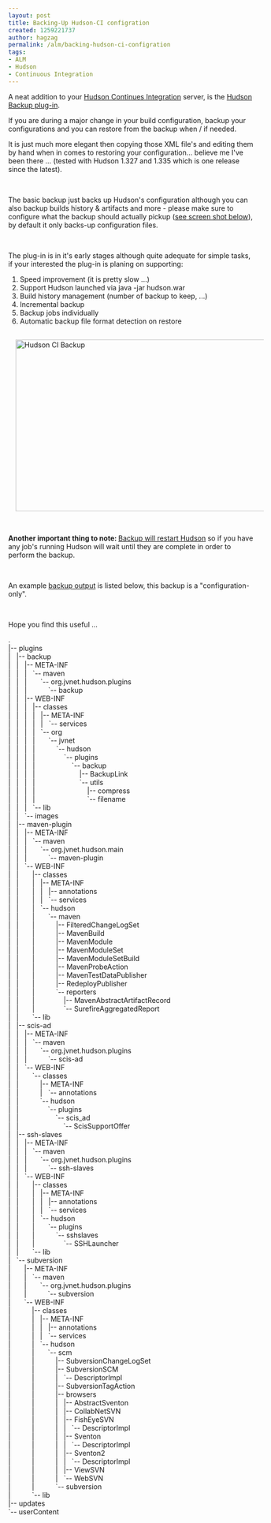 ```yaml
---
layout: post
title: Backing-Up Hudson-CI configration
created: 1259221737
author: hagzag
permalink: /alm/backing-hudson-ci-configration
tags:
- ALM
- Hudson
- Continuous Integration
---
```

<p>A neat addition to your <a href="http://wiki.hudson-ci.org/display/HUDSON/Meet+Hudson">Hudson Continues Integration</a> server, is the <a href="http://wiki.hudson-ci.org/display/HUDSON/Backup+Plugin">Hudson Backup plug-in</a>.</p>
<p>If you are during a major change in your build configuration, backup your configurations and you can restore from the backup when / if needed.</p>
<p>It is just much more elegant then copying those XML file's and editing them by hand when in comes to restoring your configuration... believe me I've been there ... (tested with Hudson 1.327 and 1.335 which is one release since the latest).</p>
<!--break-->
<p>&nbsp;</p>
<p>The basic backup just backs up Hudson's configuration although you can also backup builds history &amp; artifacts and more - please make sure to configure what the backup should actually pickup (<a href="#ScrrenShot">see screen shot below</a>), by default it only backs-up configuration files.</p>
<p>&nbsp;</p>
<p>The plug-in is in it's early stages although quite adequate for simple tasks, if your interested the plug-in is planing on supporting:<del><br />
</del></p>
<ol>
    <li>Speed improvement (it is pretty slow ...)</li>
    <li>Support Hudson launched via java -jar hudson.war</li>
    <li>Build history management (number of backup to keep, ...)</li>
    <li>Incremental backup</li>
    <li>Backup jobs individually</li>
    <li>Automatic backup file format detection on restore</li>
</ol>
<p><a name="ScrrenShot"><img align="left" width="600" vspace="15" hspace="15" height="348" alt="Hudson CI Backup" src="/files/upload/29/HudsonCI-BackupConfig.png" /></a></p>
<p>&nbsp;</p>
<p><strong>Another important thing to note: </strong><u>Backup will restart Hudson</u> so if you have any job's running Hudson will wait until they are complete in order to perform the backup.</p>
<p>&nbsp;</p>
<p>An example <a href="#backupoutput">backup output</a> is listed below, this backup is a &quot;configuration-only&quot;.</p>
<p>&nbsp;</p>
<p>Hope you find this useful ...</p>
<p><a name="backupoutput">.</a><br />
|-- plugins<br />
|&nbsp;&nbsp; |-- backup<br />
|&nbsp;&nbsp; |&nbsp;&nbsp; |-- META-INF<br />
|&nbsp;&nbsp; |&nbsp;&nbsp; |&nbsp;&nbsp; `-- maven<br />
|&nbsp;&nbsp; |&nbsp;&nbsp; |&nbsp;&nbsp;&nbsp;&nbsp;&nbsp;&nbsp; `-- org.jvnet.hudson.plugins<br />
|&nbsp;&nbsp; |&nbsp;&nbsp; |&nbsp;&nbsp;&nbsp;&nbsp;&nbsp;&nbsp;&nbsp;&nbsp;&nbsp;&nbsp; `-- backup<br />
|&nbsp;&nbsp; |&nbsp;&nbsp; |-- WEB-INF<br />
|&nbsp;&nbsp; |&nbsp;&nbsp; |&nbsp;&nbsp; |-- classes<br />
|&nbsp;&nbsp; |&nbsp;&nbsp; |&nbsp;&nbsp; |&nbsp;&nbsp; |-- META-INF<br />
|&nbsp;&nbsp; |&nbsp;&nbsp; |&nbsp;&nbsp; |&nbsp;&nbsp; |&nbsp;&nbsp; `-- services<br />
|&nbsp;&nbsp; |&nbsp;&nbsp; |&nbsp;&nbsp; |&nbsp;&nbsp; `-- org<br />
|&nbsp;&nbsp; |&nbsp;&nbsp; |&nbsp;&nbsp; |&nbsp;&nbsp;&nbsp;&nbsp;&nbsp;&nbsp; `-- jvnet<br />
|&nbsp;&nbsp; |&nbsp;&nbsp; |&nbsp;&nbsp; |&nbsp;&nbsp;&nbsp;&nbsp;&nbsp;&nbsp;&nbsp;&nbsp;&nbsp;&nbsp; `-- hudson<br />
|&nbsp;&nbsp; |&nbsp;&nbsp; |&nbsp;&nbsp; |&nbsp;&nbsp;&nbsp;&nbsp;&nbsp;&nbsp;&nbsp;&nbsp;&nbsp;&nbsp;&nbsp;&nbsp;&nbsp;&nbsp; `-- plugins<br />
|&nbsp;&nbsp; |&nbsp;&nbsp; |&nbsp;&nbsp; |&nbsp;&nbsp;&nbsp;&nbsp;&nbsp;&nbsp;&nbsp;&nbsp;&nbsp;&nbsp;&nbsp;&nbsp;&nbsp;&nbsp;&nbsp;&nbsp;&nbsp;&nbsp; `-- backup<br />
|&nbsp;&nbsp; |&nbsp;&nbsp; |&nbsp;&nbsp; |&nbsp;&nbsp;&nbsp;&nbsp;&nbsp;&nbsp;&nbsp;&nbsp;&nbsp;&nbsp;&nbsp;&nbsp;&nbsp;&nbsp;&nbsp;&nbsp;&nbsp;&nbsp;&nbsp;&nbsp;&nbsp;&nbsp; |-- BackupLink<br />
|&nbsp;&nbsp; |&nbsp;&nbsp; |&nbsp;&nbsp; |&nbsp;&nbsp;&nbsp;&nbsp;&nbsp;&nbsp;&nbsp;&nbsp;&nbsp;&nbsp;&nbsp;&nbsp;&nbsp;&nbsp;&nbsp;&nbsp;&nbsp;&nbsp;&nbsp;&nbsp;&nbsp;&nbsp; `-- utils<br />
|&nbsp;&nbsp; |&nbsp;&nbsp; |&nbsp;&nbsp; |&nbsp;&nbsp;&nbsp;&nbsp;&nbsp;&nbsp;&nbsp;&nbsp;&nbsp;&nbsp;&nbsp;&nbsp;&nbsp;&nbsp;&nbsp;&nbsp;&nbsp;&nbsp;&nbsp;&nbsp;&nbsp;&nbsp;&nbsp;&nbsp;&nbsp;&nbsp; |-- compress<br />
|&nbsp;&nbsp; |&nbsp;&nbsp; |&nbsp;&nbsp; |&nbsp;&nbsp;&nbsp;&nbsp;&nbsp;&nbsp;&nbsp;&nbsp;&nbsp;&nbsp;&nbsp;&nbsp;&nbsp;&nbsp;&nbsp;&nbsp;&nbsp;&nbsp;&nbsp;&nbsp;&nbsp;&nbsp;&nbsp;&nbsp;&nbsp;&nbsp; `-- filename<br />
|&nbsp;&nbsp; |&nbsp;&nbsp; |&nbsp;&nbsp; `-- lib<br />
|&nbsp;&nbsp; |&nbsp;&nbsp; `-- images<br />
|&nbsp;&nbsp; |-- maven-plugin<br />
|&nbsp;&nbsp; |&nbsp;&nbsp; |-- META-INF<br />
|&nbsp;&nbsp; |&nbsp;&nbsp; |&nbsp;&nbsp; `-- maven<br />
|&nbsp;&nbsp; |&nbsp;&nbsp; |&nbsp;&nbsp;&nbsp;&nbsp;&nbsp;&nbsp; `-- org.jvnet.hudson.main<br />
|&nbsp;&nbsp; |&nbsp;&nbsp; |&nbsp;&nbsp;&nbsp;&nbsp;&nbsp;&nbsp;&nbsp;&nbsp;&nbsp;&nbsp; `-- maven-plugin<br />
|&nbsp;&nbsp; |&nbsp;&nbsp; `-- WEB-INF<br />
|&nbsp;&nbsp; |&nbsp;&nbsp;&nbsp;&nbsp;&nbsp;&nbsp; |-- classes<br />
|&nbsp;&nbsp; |&nbsp;&nbsp;&nbsp;&nbsp;&nbsp;&nbsp; |&nbsp;&nbsp; |-- META-INF<br />
|&nbsp;&nbsp; |&nbsp;&nbsp;&nbsp;&nbsp;&nbsp;&nbsp; |&nbsp;&nbsp; |&nbsp;&nbsp; |-- annotations<br />
|&nbsp;&nbsp; |&nbsp;&nbsp;&nbsp;&nbsp;&nbsp;&nbsp; |&nbsp;&nbsp; |&nbsp;&nbsp; `-- services<br />
|&nbsp;&nbsp; |&nbsp;&nbsp;&nbsp;&nbsp;&nbsp;&nbsp; |&nbsp;&nbsp; `-- hudson<br />
|&nbsp;&nbsp; |&nbsp;&nbsp;&nbsp;&nbsp;&nbsp;&nbsp; |&nbsp;&nbsp;&nbsp;&nbsp;&nbsp;&nbsp; `-- maven<br />
|&nbsp;&nbsp; |&nbsp;&nbsp;&nbsp;&nbsp;&nbsp;&nbsp; |&nbsp;&nbsp;&nbsp;&nbsp;&nbsp;&nbsp;&nbsp;&nbsp;&nbsp;&nbsp; |-- FilteredChangeLogSet<br />
|&nbsp;&nbsp; |&nbsp;&nbsp;&nbsp;&nbsp;&nbsp;&nbsp; |&nbsp;&nbsp;&nbsp;&nbsp;&nbsp;&nbsp;&nbsp;&nbsp;&nbsp;&nbsp; |-- MavenBuild<br />
|&nbsp;&nbsp; |&nbsp;&nbsp;&nbsp;&nbsp;&nbsp;&nbsp; |&nbsp;&nbsp;&nbsp;&nbsp;&nbsp;&nbsp;&nbsp;&nbsp;&nbsp;&nbsp; |-- MavenModule<br />
|&nbsp;&nbsp; |&nbsp;&nbsp;&nbsp;&nbsp;&nbsp;&nbsp; |&nbsp;&nbsp;&nbsp;&nbsp;&nbsp;&nbsp;&nbsp;&nbsp;&nbsp;&nbsp; |-- MavenModuleSet<br />
|&nbsp;&nbsp; |&nbsp;&nbsp;&nbsp;&nbsp;&nbsp;&nbsp; |&nbsp;&nbsp;&nbsp;&nbsp;&nbsp;&nbsp;&nbsp;&nbsp;&nbsp;&nbsp; |-- MavenModuleSetBuild<br />
|&nbsp;&nbsp; |&nbsp;&nbsp;&nbsp;&nbsp;&nbsp;&nbsp; |&nbsp;&nbsp;&nbsp;&nbsp;&nbsp;&nbsp;&nbsp;&nbsp;&nbsp;&nbsp; |-- MavenProbeAction<br />
|&nbsp;&nbsp; |&nbsp;&nbsp;&nbsp;&nbsp;&nbsp;&nbsp; |&nbsp;&nbsp;&nbsp;&nbsp;&nbsp;&nbsp;&nbsp;&nbsp;&nbsp;&nbsp; |-- MavenTestDataPublisher<br />
|&nbsp;&nbsp; |&nbsp;&nbsp;&nbsp;&nbsp;&nbsp;&nbsp; |&nbsp;&nbsp;&nbsp;&nbsp;&nbsp;&nbsp;&nbsp;&nbsp;&nbsp;&nbsp; |-- RedeployPublisher<br />
|&nbsp;&nbsp; |&nbsp;&nbsp;&nbsp;&nbsp;&nbsp;&nbsp; |&nbsp;&nbsp;&nbsp;&nbsp;&nbsp;&nbsp;&nbsp;&nbsp;&nbsp;&nbsp; `-- reporters<br />
|&nbsp;&nbsp; |&nbsp;&nbsp;&nbsp;&nbsp;&nbsp;&nbsp; |&nbsp;&nbsp;&nbsp;&nbsp;&nbsp;&nbsp;&nbsp;&nbsp;&nbsp;&nbsp;&nbsp;&nbsp;&nbsp;&nbsp; |-- MavenAbstractArtifactRecord<br />
|&nbsp;&nbsp; |&nbsp;&nbsp;&nbsp;&nbsp;&nbsp;&nbsp; |&nbsp;&nbsp;&nbsp;&nbsp;&nbsp;&nbsp;&nbsp;&nbsp;&nbsp;&nbsp;&nbsp;&nbsp;&nbsp;&nbsp; `-- SurefireAggregatedReport<br />
|&nbsp;&nbsp; |&nbsp;&nbsp;&nbsp;&nbsp;&nbsp;&nbsp; `-- lib<br />
|&nbsp;&nbsp; |-- scis-ad<br />
|&nbsp;&nbsp; |&nbsp;&nbsp; |-- META-INF<br />
|&nbsp;&nbsp; |&nbsp;&nbsp; |&nbsp;&nbsp; `-- maven<br />
|&nbsp;&nbsp; |&nbsp;&nbsp; |&nbsp;&nbsp;&nbsp;&nbsp;&nbsp;&nbsp; `-- org.jvnet.hudson.plugins<br />
|&nbsp;&nbsp; |&nbsp;&nbsp; |&nbsp;&nbsp;&nbsp;&nbsp;&nbsp;&nbsp;&nbsp;&nbsp;&nbsp;&nbsp; `-- scis-ad<br />
|&nbsp;&nbsp; |&nbsp;&nbsp; `-- WEB-INF<br />
|&nbsp;&nbsp; |&nbsp;&nbsp;&nbsp;&nbsp;&nbsp;&nbsp; `-- classes<br />
|&nbsp;&nbsp; |&nbsp;&nbsp;&nbsp;&nbsp;&nbsp;&nbsp;&nbsp;&nbsp;&nbsp;&nbsp; |-- META-INF<br />
|&nbsp;&nbsp; |&nbsp;&nbsp;&nbsp;&nbsp;&nbsp;&nbsp;&nbsp;&nbsp;&nbsp;&nbsp; |&nbsp;&nbsp; `-- annotations<br />
|&nbsp;&nbsp; |&nbsp;&nbsp;&nbsp;&nbsp;&nbsp;&nbsp;&nbsp;&nbsp;&nbsp;&nbsp; `-- hudson<br />
|&nbsp;&nbsp; |&nbsp;&nbsp;&nbsp;&nbsp;&nbsp;&nbsp;&nbsp;&nbsp;&nbsp;&nbsp;&nbsp;&nbsp;&nbsp;&nbsp; `-- plugins<br />
|&nbsp;&nbsp; |&nbsp;&nbsp;&nbsp;&nbsp;&nbsp;&nbsp;&nbsp;&nbsp;&nbsp;&nbsp;&nbsp;&nbsp;&nbsp;&nbsp;&nbsp;&nbsp;&nbsp;&nbsp; `-- scis_ad<br />
|&nbsp;&nbsp; |&nbsp;&nbsp;&nbsp;&nbsp;&nbsp;&nbsp;&nbsp;&nbsp;&nbsp;&nbsp;&nbsp;&nbsp;&nbsp;&nbsp;&nbsp;&nbsp;&nbsp;&nbsp;&nbsp;&nbsp;&nbsp;&nbsp; `-- ScisSupportOffer<br />
|&nbsp;&nbsp; |-- ssh-slaves<br />
|&nbsp;&nbsp; |&nbsp;&nbsp; |-- META-INF<br />
|&nbsp;&nbsp; |&nbsp;&nbsp; |&nbsp;&nbsp; `-- maven<br />
|&nbsp;&nbsp; |&nbsp;&nbsp; |&nbsp;&nbsp;&nbsp;&nbsp;&nbsp;&nbsp; `-- org.jvnet.hudson.plugins<br />
|&nbsp;&nbsp; |&nbsp;&nbsp; |&nbsp;&nbsp;&nbsp;&nbsp;&nbsp;&nbsp;&nbsp;&nbsp;&nbsp;&nbsp; `-- ssh-slaves<br />
|&nbsp;&nbsp; |&nbsp;&nbsp; `-- WEB-INF<br />
|&nbsp;&nbsp; |&nbsp;&nbsp;&nbsp;&nbsp;&nbsp;&nbsp; |-- classes<br />
|&nbsp;&nbsp; |&nbsp;&nbsp;&nbsp;&nbsp;&nbsp;&nbsp; |&nbsp;&nbsp; |-- META-INF<br />
|&nbsp;&nbsp; |&nbsp;&nbsp;&nbsp;&nbsp;&nbsp;&nbsp; |&nbsp;&nbsp; |&nbsp;&nbsp; |-- annotations<br />
|&nbsp;&nbsp; |&nbsp;&nbsp;&nbsp;&nbsp;&nbsp;&nbsp; |&nbsp;&nbsp; |&nbsp;&nbsp; `-- services<br />
|&nbsp;&nbsp; |&nbsp;&nbsp;&nbsp;&nbsp;&nbsp;&nbsp; |&nbsp;&nbsp; `-- hudson<br />
|&nbsp;&nbsp; |&nbsp;&nbsp;&nbsp;&nbsp;&nbsp;&nbsp; |&nbsp;&nbsp;&nbsp;&nbsp;&nbsp;&nbsp; `-- plugins<br />
|&nbsp;&nbsp; |&nbsp;&nbsp;&nbsp;&nbsp;&nbsp;&nbsp; |&nbsp;&nbsp;&nbsp;&nbsp;&nbsp;&nbsp;&nbsp;&nbsp;&nbsp;&nbsp; `-- sshslaves<br />
|&nbsp;&nbsp; |&nbsp;&nbsp;&nbsp;&nbsp;&nbsp;&nbsp; |&nbsp;&nbsp;&nbsp;&nbsp;&nbsp;&nbsp;&nbsp;&nbsp;&nbsp;&nbsp;&nbsp;&nbsp;&nbsp;&nbsp; `-- SSHLauncher<br />
|&nbsp;&nbsp; |&nbsp;&nbsp;&nbsp;&nbsp;&nbsp;&nbsp; `-- lib<br />
|&nbsp;&nbsp; `-- subversion<br />
|&nbsp;&nbsp;&nbsp;&nbsp;&nbsp;&nbsp; |-- META-INF<br />
|&nbsp;&nbsp;&nbsp;&nbsp;&nbsp;&nbsp; |&nbsp;&nbsp; `-- maven<br />
|&nbsp;&nbsp;&nbsp;&nbsp;&nbsp;&nbsp; |&nbsp;&nbsp;&nbsp;&nbsp;&nbsp;&nbsp; `-- org.jvnet.hudson.plugins<br />
|&nbsp;&nbsp;&nbsp;&nbsp;&nbsp;&nbsp; |&nbsp;&nbsp;&nbsp;&nbsp;&nbsp;&nbsp;&nbsp;&nbsp;&nbsp;&nbsp; `-- subversion<br />
|&nbsp;&nbsp;&nbsp;&nbsp;&nbsp;&nbsp; `-- WEB-INF<br />
|&nbsp;&nbsp;&nbsp;&nbsp;&nbsp;&nbsp;&nbsp;&nbsp;&nbsp;&nbsp; |-- classes<br />
|&nbsp;&nbsp;&nbsp;&nbsp;&nbsp;&nbsp;&nbsp;&nbsp;&nbsp;&nbsp; |&nbsp;&nbsp; |-- META-INF<br />
|&nbsp;&nbsp;&nbsp;&nbsp;&nbsp;&nbsp;&nbsp;&nbsp;&nbsp;&nbsp; |&nbsp;&nbsp; |&nbsp;&nbsp; |-- annotations<br />
|&nbsp;&nbsp;&nbsp;&nbsp;&nbsp;&nbsp;&nbsp;&nbsp;&nbsp;&nbsp; |&nbsp;&nbsp; |&nbsp;&nbsp; `-- services<br />
|&nbsp;&nbsp;&nbsp;&nbsp;&nbsp;&nbsp;&nbsp;&nbsp;&nbsp;&nbsp; |&nbsp;&nbsp; `-- hudson<br />
|&nbsp;&nbsp;&nbsp;&nbsp;&nbsp;&nbsp;&nbsp;&nbsp;&nbsp;&nbsp; |&nbsp;&nbsp;&nbsp;&nbsp;&nbsp;&nbsp; `-- scm<br />
|&nbsp;&nbsp;&nbsp;&nbsp;&nbsp;&nbsp;&nbsp;&nbsp;&nbsp;&nbsp; |&nbsp;&nbsp;&nbsp;&nbsp;&nbsp;&nbsp;&nbsp;&nbsp;&nbsp;&nbsp; |-- SubversionChangeLogSet<br />
|&nbsp;&nbsp;&nbsp;&nbsp;&nbsp;&nbsp;&nbsp;&nbsp;&nbsp;&nbsp; |&nbsp;&nbsp;&nbsp;&nbsp;&nbsp;&nbsp;&nbsp;&nbsp;&nbsp;&nbsp; |-- SubversionSCM<br />
|&nbsp;&nbsp;&nbsp;&nbsp;&nbsp;&nbsp;&nbsp;&nbsp;&nbsp;&nbsp; |&nbsp;&nbsp;&nbsp;&nbsp;&nbsp;&nbsp;&nbsp;&nbsp;&nbsp;&nbsp; |&nbsp;&nbsp; `-- DescriptorImpl<br />
|&nbsp;&nbsp;&nbsp;&nbsp;&nbsp;&nbsp;&nbsp;&nbsp;&nbsp;&nbsp; |&nbsp;&nbsp;&nbsp;&nbsp;&nbsp;&nbsp;&nbsp;&nbsp;&nbsp;&nbsp; |-- SubversionTagAction<br />
|&nbsp;&nbsp;&nbsp;&nbsp;&nbsp;&nbsp;&nbsp;&nbsp;&nbsp;&nbsp; |&nbsp;&nbsp;&nbsp;&nbsp;&nbsp;&nbsp;&nbsp;&nbsp;&nbsp;&nbsp; |-- browsers<br />
|&nbsp;&nbsp;&nbsp;&nbsp;&nbsp;&nbsp;&nbsp;&nbsp;&nbsp;&nbsp; |&nbsp;&nbsp;&nbsp;&nbsp;&nbsp;&nbsp;&nbsp;&nbsp;&nbsp;&nbsp; |&nbsp;&nbsp; |-- AbstractSventon<br />
|&nbsp;&nbsp;&nbsp;&nbsp;&nbsp;&nbsp;&nbsp;&nbsp;&nbsp;&nbsp; |&nbsp;&nbsp;&nbsp;&nbsp;&nbsp;&nbsp;&nbsp;&nbsp;&nbsp;&nbsp; |&nbsp;&nbsp; |-- CollabNetSVN<br />
|&nbsp;&nbsp;&nbsp;&nbsp;&nbsp;&nbsp;&nbsp;&nbsp;&nbsp;&nbsp; |&nbsp;&nbsp;&nbsp;&nbsp;&nbsp;&nbsp;&nbsp;&nbsp;&nbsp;&nbsp; |&nbsp;&nbsp; |-- FishEyeSVN<br />
|&nbsp;&nbsp;&nbsp;&nbsp;&nbsp;&nbsp;&nbsp;&nbsp;&nbsp;&nbsp; |&nbsp;&nbsp;&nbsp;&nbsp;&nbsp;&nbsp;&nbsp;&nbsp;&nbsp;&nbsp; |&nbsp;&nbsp; |&nbsp;&nbsp; `-- DescriptorImpl<br />
|&nbsp;&nbsp;&nbsp;&nbsp;&nbsp;&nbsp;&nbsp;&nbsp;&nbsp;&nbsp; |&nbsp;&nbsp;&nbsp;&nbsp;&nbsp;&nbsp;&nbsp;&nbsp;&nbsp;&nbsp; |&nbsp;&nbsp; |-- Sventon<br />
|&nbsp;&nbsp;&nbsp;&nbsp;&nbsp;&nbsp;&nbsp;&nbsp;&nbsp;&nbsp; |&nbsp;&nbsp;&nbsp;&nbsp;&nbsp;&nbsp;&nbsp;&nbsp;&nbsp;&nbsp; |&nbsp;&nbsp; |&nbsp;&nbsp; `-- DescriptorImpl<br />
|&nbsp;&nbsp;&nbsp;&nbsp;&nbsp;&nbsp;&nbsp;&nbsp;&nbsp;&nbsp; |&nbsp;&nbsp;&nbsp;&nbsp;&nbsp;&nbsp;&nbsp;&nbsp;&nbsp;&nbsp; |&nbsp;&nbsp; |-- Sventon2<br />
|&nbsp;&nbsp;&nbsp;&nbsp;&nbsp;&nbsp;&nbsp;&nbsp;&nbsp;&nbsp; |&nbsp;&nbsp;&nbsp;&nbsp;&nbsp;&nbsp;&nbsp;&nbsp;&nbsp;&nbsp; |&nbsp;&nbsp; |&nbsp;&nbsp; `-- DescriptorImpl<br />
|&nbsp;&nbsp;&nbsp;&nbsp;&nbsp;&nbsp;&nbsp;&nbsp;&nbsp;&nbsp; |&nbsp;&nbsp;&nbsp;&nbsp;&nbsp;&nbsp;&nbsp;&nbsp;&nbsp;&nbsp; |&nbsp;&nbsp; |-- ViewSVN<br />
|&nbsp;&nbsp;&nbsp;&nbsp;&nbsp;&nbsp;&nbsp;&nbsp;&nbsp;&nbsp; |&nbsp;&nbsp;&nbsp;&nbsp;&nbsp;&nbsp;&nbsp;&nbsp;&nbsp;&nbsp; |&nbsp;&nbsp; `-- WebSVN<br />
|&nbsp;&nbsp;&nbsp;&nbsp;&nbsp;&nbsp;&nbsp;&nbsp;&nbsp;&nbsp; |&nbsp;&nbsp;&nbsp;&nbsp;&nbsp;&nbsp;&nbsp;&nbsp;&nbsp;&nbsp; `-- subversion<br />
|&nbsp;&nbsp;&nbsp;&nbsp;&nbsp;&nbsp;&nbsp;&nbsp;&nbsp;&nbsp; `-- lib<br />
|-- updates<br />
`-- userContent<br />
&nbsp;</p>
